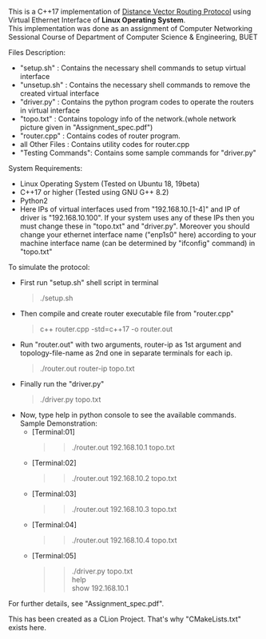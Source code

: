 This is a C++17 implementation of [Distance Vector Routing Protocol](https://en.wikipedia.org/wiki/Distance-vector_routing_protocol) using Virtual Ethernet Interface of **Linux Operating System**.  
This implementation was done as an assignment of Computer Networking Sessional Course of Department of Computer Science & Engineering, BUET  
  
  
  
Files Description:  
  - "setup.sh"      : Contains the necessary shell commands to setup virtual interface  
  - "unsetup.sh"    : Contains the necessary shell commands to remove the created virtual interface  
  - "driver.py"     : Contains the python program codes to operate the routers in virtual interface  
  - "topo.txt"      : Contains topology info of the network.(whole network picture given in "Assignment_spec.pdf")
  - "router.cpp"    : Contains codes of router program.  
  - all Other Files : Contains utility codes for router.cpp  
  - "Testing Commands": Contains some sample commands for "driver.py"
  
  
  
System Requirements:  
  - Linux Operating System (Tested on Ubuntu 18, 19beta)  
  - C++17 or higher (Tested using GNU G++ 8.2) 
  - Python2
  - Here IPs of virtual interfaces used from "192.168.10.[1-4]" and IP of driver is "192.168.10.100". If your system uses any of these IPs then you must change these in "topo.txt" and "driver.py". Moreover you should change your ethernet interface name ("enp1s0" here) according to your machine interface name (can be determined by "ifconfig" command) in "topo.txt"

  
  
To simulate the protocol:  
- First run "setup.sh" shell script in terminal  
    > ./setup.sh  
- Then compile and create router executable file from "router.cpp"  
    > c++ router.cpp -std=c++17 -o router.out  
- Run "router.out" with two arguments, router-ip as 1st argument and topology-file-name as 2nd one in separate terminals for each ip. 
    > ./router.out router-ip topo.txt  
- Finally run the "driver.py"   
    > ./driver.py topo.txt  
- Now, type help in python console to see the available commands.  
Sample Demonstration:  
  - [Terminal:01]   
    >> ./router.out 192.168.10.1 topo.txt  
  - [Terminal:02]   
    >> ./router.out 192.168.10.2 topo.txt  
  - [Terminal:03]  
    >> ./router.out 192.168.10.3 topo.txt  
  - [Terminal:04]   
    >> ./router.out 192.168.10.4 topo.txt  
  - [Terminal:05]   
    >> ./driver.py topo.txt  
    >> help  
    >> show 192.168.10.1  
  
  
For further details, see "Assignment_spec.pdf".  
  
This has been created as a CLion Project. That's why "CMakeLists.txt" exists here.
